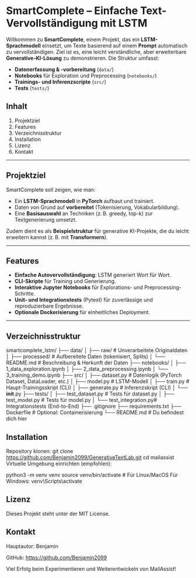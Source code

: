 # SmartComplete – Einfache Text-Vervollständigung mit LSTM

Willkommen zu **SmartComplete**, einem Projekt, das ein **LSTM-Sprachmodell** einsetzt, um Texte basierend auf einem **Prompt** automatisch zu vervollständigen. Ziel ist es, eine leicht verständliche, aber erweiterbare **Generative-KI-Lösung** zu demonstrieren. Die Struktur umfasst:

- **Datenerfassung & -vorbereitung** (`data/`)
- **Notebooks** für Exploration und Preprocessing (`notebooks/`)
- **Trainings- und Inferenzscripte** (`src/`)
- **Tests** (`tests/`)

## Inhalt
1. Projektziel
2. Features
3. Verzeichnisstruktur
4. Installation
5. Lizenz
6. Kontakt
---

## Projektziel
SmartComplete soll zeigen, wie man:
- Ein **LSTM-Sprachmodell** in **PyTorch** aufbaut und trainiert.  
- Daten von Grund auf **vorbereitet** (Tokenisierung, Vokabularbildung).  
- Eine **Basisauswahl** an Techniken (z. B. greedy, top-k) zur Textgenerierung umsetzt.  

Zudem dient es als **Beispielstruktur** für generative KI-Projekte, die du leicht erweitern kannst (z. B. mit **Transformern**).

---

## Features
- **Einfache Autovervollständigung**: LSTM generiert Wort für Wort.
- **CLI-Skripte** für Training und Generierung.
- **Interaktive Jupyter Notebooks** für Explorations- und Preprocessing-Schritte.
- **Unit- und Integrationstests** (Pytest) für zuverlässige und reproduzierbare Ergebnisse.
- **Optionale Dockerisierung** für einheitliches Deployment.

---

## Verzeichnisstruktur
smartcomplete_lstm/
├── data/
│   ├── raw/               # Unverarbeitete Originaldaten
│   ├── processed/         # Aufbereitete Daten (tokenisiert, Splits)
│   └── README.md          # Beschreibung & Herkunft der Daten
├── notebooks/
│   ├── 1_data_exploration.ipynb
│   ├── 2_data_preprocessing.ipynb
│   └── 3_training_demo.ipynb
├── src/
│   ├── dataset.py         # Datenlogik (PyTorch Dataset, DataLoader, etc.)
│   ├── model.py           # LSTM-Modell
│   ├── train.py           # Haupt-Trainingsskript (CLI)
│   ├── generate.py        # Inferenzskript (CLI)
│   └── __init__.py
├── tests/
│   ├── test_dataset.py    # Tests für dataset.py
│   ├── test_model.py      # Tests für model.py
│   └── test_integration.py# Integrationstests (End-to-End)
├── .gitignore
├── requirements.txt
├── Dockerfile             # Optional: Containerisierung
└── README.md              # Du befindest dich hier 

## Installation
Repository klonen:
git clone https://github.com/Benjamin2099/GenerativeTextLab.git
cd mailassist
Virtuelle Umgebung einrichten (empfohlen):

python3 -m venv venv
source venv/bin/activate      # Für Linux/MacOS
Für Windows: venv\Scripts\activate


## Lizenz
Dieses Projekt steht unter der MIT License.

## Kontakt
Hauptautor: Benjamin

GitHub: https://github.com/Benjamin2099

Viel Erfolg beim Experimentieren und Weiterentwickeln von MailAssist!
